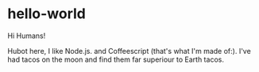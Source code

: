 # hello-world

Hi Humans!

Hubot here, I like Node.js. and Coffeescript (that's what I'm made of:).
I've had tacos on the moon and find them far superiour to Earth tacos.

